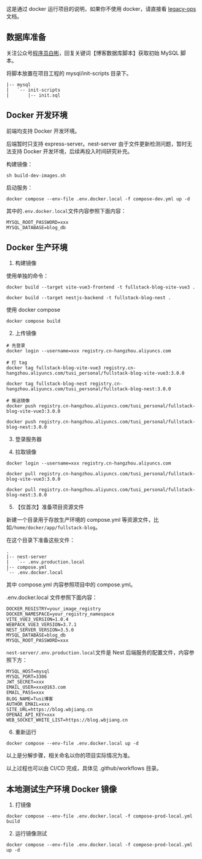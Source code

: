 这是通过 docker 运行项目的说明，如果你不使用 docker，请直接看 [legacy-ops](./legacy-ops.md) 文档。

## 数据库准备

关注公众号[程序员白彬](https://qncdn.wbjiang.cn/%E5%85%AC%E4%BC%97%E5%8F%B7/qrcode_new.jpg)，回复关键词【博客数据库脚本】获取初始 MySQL 脚本。

将脚本放置在项目工程的 mysql/init-scripts 目录下。

```
|-- mysql
|   `-- init-scripts
|       |-- init.sql
```

## Docker 开发环境

前端均支持 Docker 开发环境。

后端暂时只支持 express-server。nest-server 由于文件更新检测问题，暂时无法支持 Docker 开发环境，后续再投入时间研究补充。

构建镜像：

```shell
sh build-dev-images.sh
```

启动服务：

```shell
docker compose --env-file .env.docker.local -f compose-dev.yml up -d
```

其中的`.env.docker.local`文件内容参照下面内容：

```
MYSQL_ROOT_PASSWORD=xxx
MYSQL_DATABASE=blog_db
```

## Docker 生产环境

1. 构建镜像

使用单独的命令：

```shell
docker build --target vite-vue3-frontend -t fullstack-blog-vite-vue3 .

docker build --target nestjs-backend -t fullstack-blog-nest .
```

使用 docker compose

```shell
docker compose build
```

2. 上传镜像

```shell
# 先登录
docker login --username=xxx registry.cn-hangzhou.aliyuncs.com

# 打 tag
docker tag fullstack-blog-vite-vue3 registry.cn-hangzhou.aliyuncs.com/tusi_personal/fullstack-blog-vite-vue3:3.0.0

docker tag fullstack-blog-nest registry.cn-hangzhou.aliyuncs.com/tusi_personal/fullstack-blog-nest:3.0.0

# 推送镜像
docker push registry.cn-hangzhou.aliyuncs.com/tusi_personal/fullstack-blog-vite-vue3:3.0.0

docker push registry.cn-hangzhou.aliyuncs.com/tusi_personal/fullstack-blog-nest:3.0.0
```

3. 登录服务器

4. 拉取镜像

```shell
docker login --username=xxx registry.cn-hangzhou.aliyuncs.com

docker pull registry.cn-hangzhou.aliyuncs.com/tusi_personal/fullstack-blog-vite-vue3:3.0.0

docker pull registry.cn-hangzhou.aliyuncs.com/tusi_personal/fullstack-blog-nest:3.0.0
```

5. 【仅首次】准备项目资源文件

新建一个目录用于存放生产环境的 compose.yml 等资源文件，比如`/home/docker/app/fullstack-blog`。

在这个目录下准备这些文件：

```
.
|-- nest-server
|   `-- .env.production.local
|-- compose.yml
`-- .env.docker.local
```

其中 compose.yml 内容参照项目中的 compose.yml。

.env.docker.local 文件参照下面内容：

```
DOCKER_REGISTRY=your_image_registry
DOCKER_NAMESPACE=your_registry_namespace
VITE_VUE3_VERSION=1.0.4
WEBPACK_VUE3_VERSION=3.7.1
NEST_SERVER_VERSION=3.5.0
MYSQL_DATABASE=blog_db
MYSQL_ROOT_PASSWORD=xxx
```

`nest-server/.env.production.local`文件是 Nest 后端服务的配置文件，内容参照下方：

```
MYSQL_HOST=mysql
MYSQL_PORT=3306
JWT_SECRET=xxx
EMAIL_USER=xxx@163.com
EMAIL_PASS=xxx
BLOG_NAME=Tusi博客
AUTHOR_EMAIL=xxx
SITE_URL=https://blog.wbjiang.cn
OPENAI_API_KEY=xxx
WEB_SOCKET_WHITE_LIST=https://blog.wbjiang.cn
```

6. 重新运行

```shell
docker compose --env-file .env.docker.local up -d
```

以上是分解步骤，相关命名以你的项目实际情况为准。

以上过程也可以由 CI/CD 完成，具体见 .github/workflows 目录。

## 本地测试生产环境 Docker 镜像

1. 打镜像

```shell
docker compose --env-file .env.docker.local -f compose-prod-local.yml build
```

2. 运行镜像测试

```shell
docker compose --env-file .env.docker.local -f compose-prod-local.yml up -d
```
